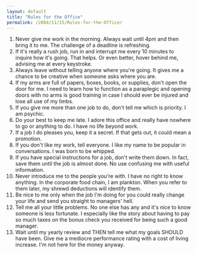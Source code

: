 ```yaml
---
layout: default
title: "Rules for the Office"
permalink: /2004/11/15/Rules-for-the-Office/
---
```


<OL>
<LI>Never give me work in the morning. Always wait until 4pm and then bring it to me. The challenge of a deadline is refreshing. 
<LI>If it's really a rush job, run in and interrupt me every 10 minutes to inquire how it's going. That helps. Or even better, hover behind me, advising me at every keystroke. 
<LI>Always leave without telling anyone where you're going. It gives me a chance to be creative when someone asks where you are. 
<LI>If my arms are full of papers, boxes, books, or supplies, don't open the door for me. I need to learn how to function as a paraplegic and opening doors with no arms is good training in case I should ever be injured and lose all use of my limbs. 
<LI>If you give me more than one job to do, don't tell me which is priority. I am psychic. 
<LI>Do your best to keep me late. I adore this office and really have nowhere to go or anything to do. I have no life beyond work. 
<LI>If a job I do pleases you, keep it a secret. If that gets out, it could mean a promotion. 
<LI>If you don't like my work, tell everyone. I like my name to be popular in conversations. I was born to be whipped. 
<LI>If you have special instructions for a job, don't write them down. In fact, save them until the job is almost done. No use confusing me with useful information. 
<LI>Never introduce me to the people you're with. I have no right to know anything. In the corporate food chain, I am plankton. When you refer to them later, my shrewd deductions will identify them. 
<LI>Be nice to me only when the job I'm doing for you could really change your life and send you straight to managers' hell. 
<LI>Tell me all your little problems. No one else has any and it's nice to know someone is less fortunate. I especially like the story about having to pay so much taxes on the bonus check you received for being such a good manager. 
<LI>Wait until my yearly review and THEN tell me what my goals SHOULD have been. Give me a mediocre performance rating with a cost of living increase. I'm not here for the money anyway.</LI></OL>